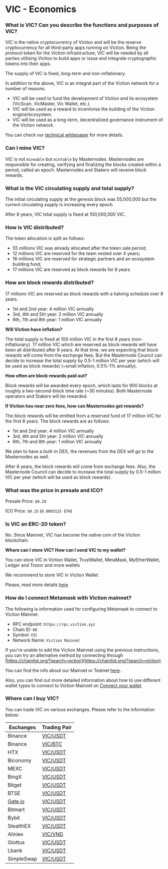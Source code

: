 # VIC - Economics

### **What is VIC? Can you describe the functions and purposes of VIC?**

VIC is the native cryptocurrency of Viction and will be the reserve cryptocurrency for all third-party apps running on Viction. Being the protocol token for the Viction infrastructure, VIC will be needed by all parties utilising Viction to build apps or issue and integrate cryptographic tokens into their apps.

The supply of VIC is fixed, long-term and non-inflationary.

In addition to the above, VIC is an integral part of the Viction network for a number of reasons.

* VIC will be used to fund the development of Viction and its ecosystem (VicScan, VicMaster, Vic Wallet, etc.).
* VIC will be used as a reward to incentivise the building of the Viction engine/ecosystem.
* VIC will be used as a long-term, decentralized governance instrument of the Viction network.

You can check our [technical whitepaper](https://docs.viction.xyz/whitepaper-and-research) for more details.

### **Can I mine VIC?**

VIC is not `mineable` but `mintable` by Masternodes. Masternodes are responsible for creating, verifying and finalizing the blocks created within a period, called an epoch. Masternodes and Stakers will receive block rewards.

### **What is the VIC circulating supply and total supply?**

The initial circulating supply at the genesis block was 55,000,000 but the current circulating supply is increasing every epoch.

After 8 years, VIC total supply is fixed at 100,000,000 VIC.

### **How is VIC distributed?**

The token allocation is split as follows:

* 55 millions VIC was already allocated after the token sale period;
* 12 millions VIC are reserved for the team vested over 4 years;
* 16 millions VIC are reserved for strategic partners and an ecosystem building fund;
* 17 millions VIC are reserved as block rewards for 8 years

### **How are block rewards distributed?**

17 millions VIC are reserved as block rewards with a halving schedule over 8 years.

* 1st and 2nd year: 4 million VIC annually
* 3rd, 4th and 5th year: 2 million VIC annually
* 6th, 7th and 8th year: 1 million VIC annually

**Will Viction have inflation?**

The total supply is fixed at 100 million VIC in the first 8 years (non-inflationary). 17 million VIC which are reserved as block rewards will have been all distributed after 8 years. At that time, we are expecting that block rewards will come from the exchange fees. But the Masternode Council can decide to increase the total supply by 0.5-1 million VIC per year (which will be used as block rewards) (\~small inflation, 0.5%-1% annually).

**How often are block rewards paid out?**

Block rewards will be awarded every epoch, which lasts for 900 blocks at roughly a two-second-block time rate (\~30 minutes). Both Masternode operators and Stakers will be rewarded.

**If Viction has near zero fees, how can Masternodes get rewards?**

The block rewards will be emitted from a reserved fund of 17 million VIC for the first 8 years. The block rewards are as follows:

* 1st and 2nd year: 4 million VIC annually
* 3rd, 4th and 5th year: 2 million VIC annually
* 6th, 7th and 8th year: 1 million VIC annually

We plan to have a built-in DEX, the revenues from the DEX will go to the Masternodes as well.

After 8 years, the block rewards will come from exchange fees. Also, the Masternode Council can decide to increase the total supply by 0.5-1 million VIC per year (which will be used as block rewards).

### **What was the price in presale and ICO?**

Presale Price: `$0.20`

ICO Price: `$0.25` (`0.0003125 ETH`)

### **Is VIC an ERC-20 token?**

No. Since Mainnet, VIC has become the native coin of the Viction blockchain.

**Where can I store VIC? How can I send VIC to my wallet?**

You can store VIC in Viction Wallet, TrustWallet, MetaMask, MyEtherWallet, Ledger and Trezor and more wallets

We recommend to store VIC in Viction Wallet.

Please, read more details [here](../../viction-wallet/)

### **How do I connect Metamask with Viction mainnet?**

The following is information used for configuring Metamask to connect to Viction Mainnet.

* RPC endpoint: `https://rpc.viction.xyz`
* Chain ID: `88`
* Symbol: `VIC`
* Network Name: `Viction Mainnet`

If you're unable to add the Viction Mainnet using the previous instructions, you can try an alternative method by connecting through [https://chainlist.org/?search=viction](https://chainlist.org/?search=viction).

You can find the info about our Mainnet or Testnet [here](../../archive/deploy-on-viction/).&#x20;

Also, you can find out more detailed information about how to use different wallet types to connect to Viction Mainnet on [Connect your wallet](../../how-to/how-to-connect-to-viction-network/)

### **Where can I buy VIC?**

You can trade VIC on various exchanges. Please refer to the information below:

| Exchanges                  | Trading Pair                                                                                   |
| -------------------------- | ---------------------------------------------------------------------------------------------- |
| Binance                    | [VIC/USDT](https://www.binance.com/en/trade/VIC\_USDT)                                         |
| Binance                    | [VIC/BTC](https://www.binance.com/en/trade/VIC\_BTC)                                           |
| HTX                        | [VIC/USDT](https://www.huobi.com/en-us/exchange/vic\_usdt)                                     |
| Biconomy                   | [VIC/USDT](https://www.biconomy.com/exchange/VIC\_USDT)                                        |
| MEXC                       | [VIC/USDT](https://www.mexc.com/exchange/VIC\_USDT)                                            |
| BingX                      | [VIC/USDT](https://bingx.com/en-us/spot/VICUSDT?ch=cgk\_organic)                               |
| Bitget                     | [VIC/USDT](https://www.bitget.com/spot/VICUSDT?channelCode=42xn\&vipCode=sq59\&languageType=0) |
| BTSE                       | [VIC/USDT](https://www.btse.com/en/trading/VIC-USDT)                                           |
| [Gate.io](http://gate.io/) | [VIC/USDT](https://gate.io/trade/VIC\_USDT)                                                    |
| Bitmart                    | [VIC/USDT](https://www.bitmart.com/trade/en?symbol=$VIC\_USDT\&r=PjkAFy)                       |
| Bybit                      | [VIC/USDT](https://www.bybit.com/trade/spot/VIC/USDT/)                                         |
| StealthEX                  | [VIC/USDT](https://stealthex.io/exchange/new/)                                                 |
| Aliniex                    | [VIC/VND](https://aliniex.com/mua-ban/vic)                                                     |
| Giottus                    | [VIC/USDT](https://www.giottus.com/)                                                           |
| Lbank                      | [VIC/USDT](https://www.lbank.com/trade/viction\_usdt)                                          |
| SimpleSwap                 | [VIC/USDT](https://simpleswap.io/)                                                             |
